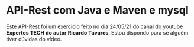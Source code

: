 # API-Rest com Java e Maven e mysql

Este API-Rest foi um exercicio feito no dia 24/05/21 do canal do youtube <strong>Expertos TECH do autor Ricardo Tavares</strong>. Estou dispondo para se alguém tiver dúvidas do vídeo.
